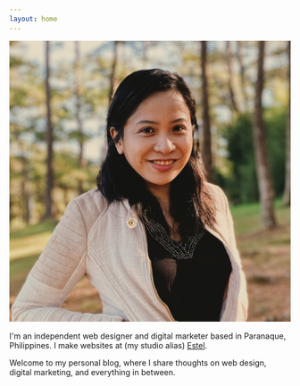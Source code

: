 ```yaml
---
layout: home
---
```


<div class="hero-container">
        <div class="hero">
            <div class="left">
            <img src="/assets/CrystalCamarao.jpeg" class="picture">
            </div>
            <div class="right">
                <p>I'm an independent web designer and digital marketer based in Paranaque, Philippines. I make websites at (my studio alias) <a href="https://estel.design" target="_blank">Estel</a>.</p> <p>Welcome to my personal blog, where I share thoughts on web design, digital marketing, and everything in between.</p>
            </div>
        </div>
    </div>
